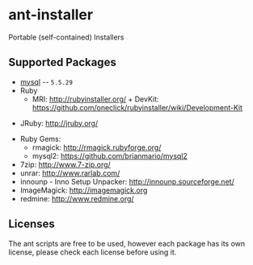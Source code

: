 ant-installer
=============

Portable (self-contained) Installers

Supported Packages
-------
* [mysql](http://www.mysql.com/) -- `5.5.29`
* Ruby
  - MRI: http://rubyinstaller.org/
        + DevKit: https://github.com/oneclick/rubyinstaller/wiki/Development-Kit
 - JRuby: http://jruby.org/
* Ruby Gems:
  - rmagick: http://rmagick.rubyforge.org/
  - mysql2: https://github.com/brianmario/mysql2
* 7zip: http://www.7-zip.org/
* unrar: http://www.rarlab.com/
* innounp - Inno Setup Unpacker: http://innounp.sourceforge.net/
* ImageMagick: http://imagemagick.org
* redmine: http://www.redmine.org/


Licenses
-------
The ant scripts are free to be used, however each package has its own license, please check each license before using it. 